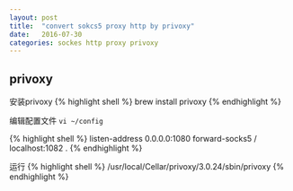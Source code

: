 ```yaml
---
layout: post
title:  "convert sokcs5 proxy http by privoxy"
date:   2016-07-30
categories: sockes http proxy privoxy
---
```


## privoxy

安装privoxy
{% highlight shell %}
brew install privoxy
{% endhighlight %}

编辑配置文件
`vi ~/config`

{% highlight shell %}
listen-address 0.0.0.0:1080
forward-socks5 / localhost:1082 .
{% endhighlight %}


运行
{% highlight shell %}
/usr/local/Cellar/privoxy/3.0.24/sbin/privoxy
{% endhighlight %}
